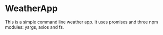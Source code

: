 # WeatherApp
This is a simple command line weather app.
It uses promises and three npm modules: yargs, axios and fs.
